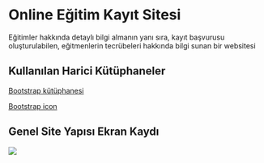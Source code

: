 <h1>Online Eğitim Kayıt Sitesi</h1>

Eğitimler hakkında detaylı bilgi almanın yanı sıra,  kayıt başvurusu oluşturulabilen, eğitmenlerin tecrübeleri hakkında bilgi sunan bir websitesi

<h2>Kullanılan Harici Kütüphaneler</h2>

<a href="https://getbootstrap.com/docs/5.2/getting-started/introduction/"> Bootstrap kütüphanesi </a> 

<a href="https://icons.getbootstrap.com/"> Bootstrap icon</a>

<h2>Genel Site Yapısı Ekran Kaydı</h2>

![](screenn.gif)